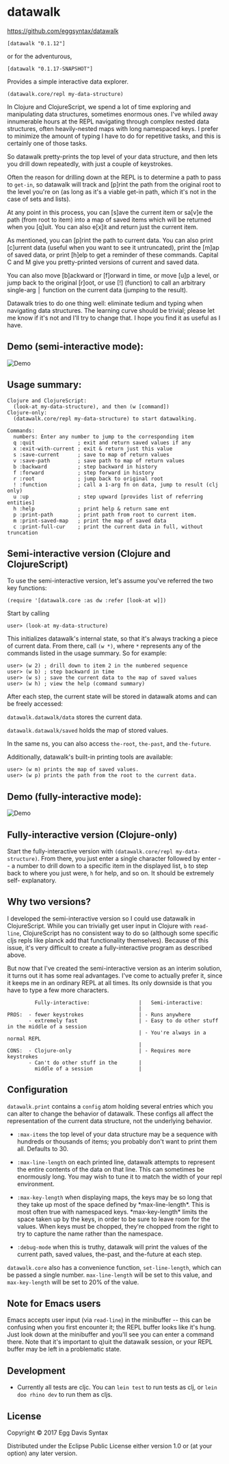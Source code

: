 # datawalk

https://github.com/eggsyntax/datawalk

```
[datawalk "0.1.12"]
```
or for the adventurous,
```
[datawalk "0.1.17-SNAPSHOT"]
```


Provides a simple interactive data explorer.

```
(datawalk.core/repl my-data-structure)
```

In Clojure and ClojureScript, we spend a lot of time exploring and manipulating
data structures, sometimes enormous ones. I've whiled away innumerable hours at
the REPL navigating through complex nested data structures, often heavily-nested
maps with long namespaced keys. I prefer to minimize the amount of typing I have
to do for repetitive tasks, and this is certainly one of those tasks.

So datawalk pretty-prints the top level of your data structure, and then lets
you drill down repeatedly, with just a couple of keystrokes.

Often the reason for drilling down at the REPL is to determine a path to pass to
`get-in`, so datawalk will track and [p]rint the path from the original root to
the level you're on (as long as it's a viable get-in path, which it's not in the
case of sets and lists).

At any point in this process, you can [s]ave the current item or sa[v]e the
path (from root to item) into a map of saved items which will be returned when
you [q]uit. You can also e[x]it and return just the current item.

As mentioned, you can [p]rint the path to current data. You can also print
[c]urrent data (useful when you want to see it untruncated), print the [m]ap
of saved data, or print [h]elp to get a reminder of these commands. Capital
C and M give you pretty-printed versions of current and saved data.

You can also move [b]ackward or [f]orward in time, or move [u]p a level, or jump
back to the original [r]oot, or use [!] (function) to call an arbitrary
single-arg │ function on the current data (jumping to the result).

Datawalk tries to do one thing well: eliminate tedium and typing when navigating
data structures. The learning curve should be trivial; please let me know if it's
not and I'll try to change that. I hope you find it as useful as I have.

## Demo (semi-interactive mode):

![Demo](resources/semi-interactive.gif?raw=true "Demo")

## Usage summary:

```
Clojure and ClojureScript:
  (look-at my-data-structure), and then (w [command])
Clojure-only:
  (datawalk.core/repl my-data-structure) to start datawalking.

Commands:
  numbers: Enter any number to jump to the corresponding item
  q :quit              ; exit and return saved values if any
  x :exit-with-current ; exit & return just this value
  s :save-current      ; save to map of return values
  v :save-path         ; save path to map of return values
  b :backward          ; step backward in history
  f :forward           ; step forward in history
  r :root              ; jump back to original root
  ! :function          ; call a 1-arg fn on data, jump to result (clj only)
  u :up                ; step upward [provides list of referring entities]
  h :help              ; print help & return same ent
  p :print-path        ; print path from root to current item.
  m :print-saved-map   ; print the map of saved data
  c :print-full-cur    ; print the current data in full, without truncation
```

## Semi-interactive version (Clojure and ClojureScript)

To use the semi-interactive version, let's assume you've referred the two
key functions:

`(require '[datawalk.core :as dw :refer [look-at w]])`

Start by calling

`user> (look-at my-data-structure)`

This initializes datawalk's internal state, so that it's always tracking a
piece of current data. From there, call `(w *)`, where `*` represents any of
the commands listed in the usage summary. So for example:
```
user> (w 2) ; drill down to item 2 in the numbered sequence
user> (w b) ; step backward in time
user> (w s) ; save the current data to the map of saved values
user> (w h) ; view the help (command summary)
```

After each step, the current state will be stored in datawalk atoms and can
be freely accessed:

`datawalk.datawalk/data` stores the current data.

`datawalk.datawalk/saved` holds the map of stored values.

In the same ns, you can also access `the-root`, `the-past`, and `the-future`.

Additionally, datawalk's built-in printing tools are available:

```
user> (w m) prints the map of saved values.
user> (w p) prints the path from the root to the current data.
```

## Demo (fully-interactive mode):

![Demo](resources/fully-interactive.gif?raw=true "Demo")

## Fully-interactive version (Clojure-only)

Start the fully-interactive version with `(datawalk.core/repl my-data-structure)`.
From there, you just enter a single character followed by enter -- a number
to drill down to a specific item in the displayed list, `b` to step back to
where you just were, `h` for help, and so on. It should be extremely self-
explanatory.

## Why two versions?

I developed the semi-interactive version so I could use datawalk in
ClojureScript. While you can trivially get user input in Clojure with
`read-line`, ClojureScript has no consistent way to do so (although some
specific cljs repls like planck add that functionality themselves). Because of
this issue, it's very difficult to create a fully-interactive program as
described above.

But now that I've created the semi-interactive version as an interim solution,
it turns out it has some real advantages. I've come to actually prefer it,
since it keeps me in an ordinary REPL at all times. Its only downside is that
you have to type a few more characters.

```
         Fully-interactive:                |   Semi-interactive:
                                           |
PROS:  - fewer keystrokes                  | - Runs anywhere
       - extremely fast                    | - Easy to do other stuff in the middle of a session
                                           | - You're always in a normal REPL
                                           |
CONS:  - Clojure-only                      | - Requires more keystrokes
       - Can't do other stuff in the       |
         middle of a session               |
```

## Configuration

`datawalk.print` contains a `config` atom holding several entries which you can
  alter to change the behavior of datawalk. These configs all affect the
  representation of the current data structure, not the underlying behavior.

* `:max-items` the top level of your data structure may be a sequence with
  hundreds or thousands of items; you probably don't want to print them all.
  Defaults to 30.

* `:max-line-length` on each printed line, datawalk attempts to represent the
  entire contents of the data on that line. This can sometimes be enormously
  long. You may wish to tune it to match the width of your repl environment.

* `:max-key-length` when displaying maps, the keys may be so long that they take
  up most of the space defined by \*max-line-length\*. This is most often true
  with namespaced keys. \*max-key-length\* limits the space taken up by the
  keys, in order to be sure to leave room for the values. When keys must be
  chopped, they're chopped from the right to try to capture the name rather than
  the namespace.

* `:debug-mode` when this is truthy, datawalk will print the values of the current
  path, saved values, the-past, and the-future at each step.

`datawalk.core` also has a convenience function, `set-line-length`, which can be
  passed a single number. `max-line-length` will be set to this value, and
  `max-key-length` will be set to 20% of the value.

## Note for Emacs users

Emacs accepts user input (via `read-line`) in the minibuffer -- this can be
confusing when you first encounter it; the REPL buffer looks like it's hung.
Just look down at the minibuffer and you'll see you can enter a command there.
Note that it's important to q)uit the datawalk session, or your REPL buffer may
be left in a problematic state.

## Development

* Currently all tests are cljc. You can `lein test` to run tests as clj, or `lein doo rhino dev` to run them as cljs.

## License

Copyright © 2017 Egg Davis Syntax

Distributed under the Eclipse Public License either version 1.0 or (at
your option) any later version.
